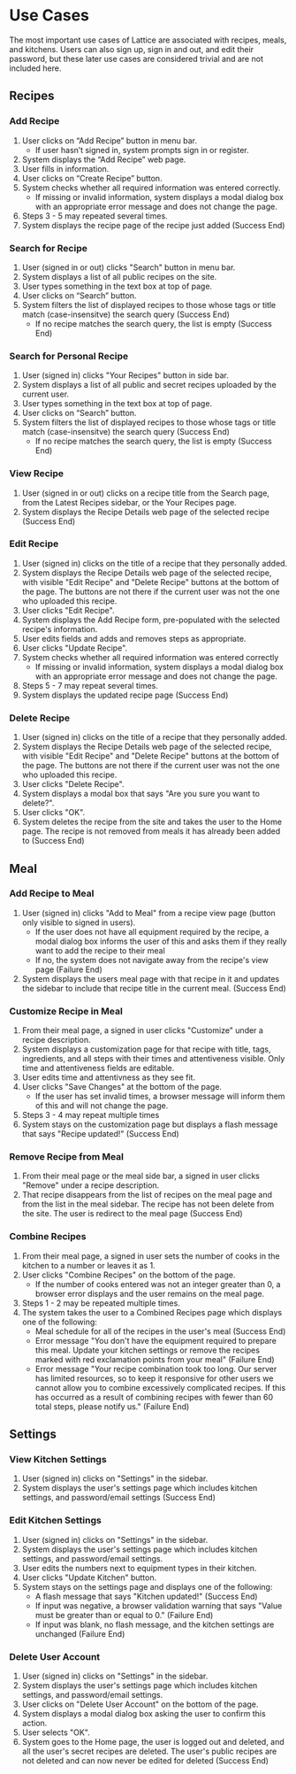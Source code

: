 # Use Cases

The most important use cases of Lattice are associated with recipes, meals, and kitchens. Users can also sign up, sign in and out, and edit their password, but these later use cases are considered trivial and are not included here.

## Recipes

### Add Recipe

1. User clicks on “Add Recipe” button in menu bar.
    -   If user hasn’t signed in, system prompts sign in or register.
2. System displays the “Add Recipe” web page.
3. User fills in information.
4. User clicks on “Create Recipe” button.
5. System checks whether all required information was entered correctly.
    -   If missing or invalid information, system displays a modal dialog box with an appropriate error message and does not change the page.
6. Steps 3 - 5 may repeated several times.
7. System displays the recipe page of the recipe just added (Success End)
    
### Search for Recipe

1. User (signed in or out) clicks "Search" button in menu bar.
2. System displays a list of all public recipes on the site.
3. User types something in the text box at top of page.
4. User clicks on “Search” button.
5. System filters the list of displayed recipes to those whose tags or title match (case-insensitve) the search query (Success End)
    -   If no recipe matches the search query, the list is empty (Success End)
    
### Search for Personal Recipe

1. User (signed in) clicks "Your Recipes" button in side bar.
2. System displays a list of all public and secret recipes uploaded by the current user.
3. User types something in the text box at top of page.
4. User clicks on “Search” button.
5. System filters the list of displayed recipes to those whose tags or title match (case-insensitve) the search query (Success End)
    -   If no recipe matches the search query, the list is empty (Success End)

### View Recipe

1. User (signed in or out) clicks on a recipe title from the Search page, from the Latest Recipes sidebar, or the Your Recipes page.
2. System displays the Recipe Details web page of the selected recipe (Success End)

### Edit Recipe

1. User (signed in) clicks on the title of a recipe that they personally added.
2. System displays the Recipe Details web page of the selected recipe, with visible "Edit Recipe" and "Delete Recipe" buttons at the bottom of the page. The buttons are not there if the current user was not the one who uploaded this recipe.
3. User clicks "Edit Recipe".
4. System displays the Add Recipe form, pre-populated with the selected recipe's information.
5. User edits fields and adds and removes steps as appropriate.
6. User clicks "Update Recipe".
7. System checks whether all required information was entered correctly
    -   If missing or invalid information, system displays a modal dialog box with an appropriate error message and does not change the page.
8. Steps 5 - 7 may repeat several times.
9. System displays the updated recipe page (Success End)

### Delete Recipe

1. User (signed in) clicks on the title of a recipe that they personally added.
2. System displays the Recipe Details web page of the selected recipe, with visible "Edit Recipe" and "Delete Recipe" buttons at the bottom of the page. The buttons are not there if the current user was not the one who uploaded this recipe.
3. User clicks "Delete Recipe".
4. System displays a modal box that says "Are you sure you want to delete?".
5. User clicks "OK".
6. System deletes the recipe from the site and takes the user to the Home page. The recipe is not removed from meals it has already been added to (Success End)


## Meal

### Add Recipe to Meal

1. User (signed in) clicks "Add to Meal" from a recipe view page (button only visible to signed in users).
    -   If the user does not have all equipment required by the recipe, a modal dialog box informs the user of this and asks them if they really want to add the recipe to their meal
    -   If no, the system does not navigate away from the recipe's view page (Failure End)
2. System displays the users meal page with that recipe in it and updates the sidebar to include that recipe title in the current meal. (Success End)

### Customize Recipe in Meal

1. From their meal page, a signed in user clicks "Customize" under a recipe description.
2. System displays a customization page for that recipe with title, tags, ingredients, and all steps with their times and attentiveness visible. Only time and attentiveness fields are editable.
3. User edits time and attentivness as they see fit.
4. User clicks "Save Changes" at the bottom of the page.
    -   If the user has set invalid times, a browser message will inform them of this and will not change the page.
5. Steps 3 - 4 may repeat multiple times
6. System stays on the customization page but displays a flash message that says "Recipe updated!" (Success End)

### Remove Recipe from Meal

1. From their meal page or the meal side bar, a signed in user clicks "Remove" under a recipe description.
2. That recipe disappears from the list of recipes on the meal page and from the list in the meal sidebar. The recipe has not been delete from the site. The user is redirect to the meal page (Success End)

### Combine Recipes

1. From their meal page, a signed in user sets the number of cooks in the kitchen to a number or leaves it as 1.
2. User clicks "Combine Recipes" on the bottom of the page.
    -   If the number of cooks entered was not an integer greater than 0, a browser error displays and the user remains on the meal page.
3. Steps 1 - 2 may be repeated multiple times.
4. The system takes the user to a Combined Recipes page which displays one of the following:
    -   Meal schedule for all of the recipes in the user's meal (Success End)
    -   Error message "You don't have the equipment required to prepare this meal. Update your kitchen settings or remove the recipes marked with red exclamation points from your meal" (Failure End)
    -   Error message "Your recipe combination took too long. Our server has limited resources, so to keep it responsive for other users we cannot allow you to combine excessively complicated recipes. If this has occurred as a result of combining recipes with fewer than 60 total steps, please notify us." (Failure End)
    
## Settings

### View Kitchen Settings

1. User (signed in) clicks on "Settings" in the sidebar.
2. System displays the user's settings page which includes kitchen settings, and password/email settings (Success End)

### Edit Kitchen Settings

1. User (signed in) clicks on "Settings" in the sidebar.
2. System displays the user's settings page which includes kitchen settings, and password/email settings.
3. User edits the numbers next to equipment types in their kitchen.
4. User clicks "Update Kitchen" button.
5. System stays on the settings page and displays one of the following:
    -   A flash message that says "Kitchen updated!" (Success End)
    -   If input was negative, a browser validation warning that says "Value must be greater than or equal to 0." (Failure End)
    -   If input was blank, no flash message, and the kitchen settings are unchanged (Failure End)

### Delete User Account

1. User (signed in) clicks on "Settings" in the sidebar.
2. System displays the user's settings page which includes kitchen settings, and password/email settings.
3. User clicks on "Delete User Account" on the bottom of the page.
4. System displays a modal dialog box asking the user to confirm this action.
5. User selects "OK".
6. System goes to the Home page, the user is logged out and deleted, and all the user's secret recipes are deleted. The user's public recipes are not deleted and can now never be edited for deleted (Success End)

